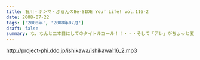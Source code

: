 ```yaml
---
title: 石川・ホンマ・ぶるんのBe-SIDE Your Life! vol.116-2
date: 2008-07-22
tags: ['2008年', '2008年07月']
draft: false
summary: な、なんと二本目にしてのタイトルコール！！・・・そして「アレ」がちょっと変わっている！？しかも、入手可能との噂が・・・限定ですよ。限定。NAMAE
---
```


http://project-phi.ddo.jp/ishikawa/ishikawa116_2.mp3
